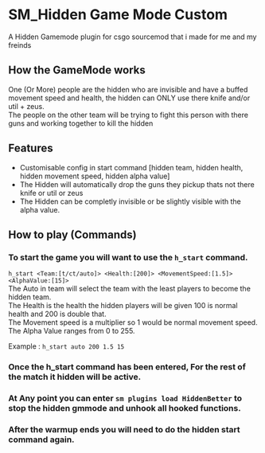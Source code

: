 # SM_Hidden Game Mode Custom
A Hidden Gamemode plugin for csgo sourcemod that i made for me and my freinds

## How the GameMode works
One (Or More) people are the hidden who are invisible and have a buffed movement speed and health, the hidden can ONLY use there knife and/or util + zeus.   
The people on the other team will be trying to fight this person with there guns and working together to kill the hidden

## Features
- Customisable config in start command [hidden team, hidden health, hidden movement speed, hidden alpha value]
- The Hidden will automatically drop the guns they pickup thats not there knife or util or zeus
- The Hidden can be completly invisible or be slightly visible with the alpha value.

## How to play (Commands)

### To start the game you will want to use the `h_start` command.    
`h_start <Team:[t/ct/auto]> <Health:[200]> <MovementSpeed:[1.5]> <AlphaValue:[15]>`  
The Auto in team will select the team with the least players to become the hidden team.   
The Health is the health the hidden players will be given 100 is normal health and 200 is double that.   
The Movement speed is a multiplier so 1 would be normal movement speed.   
The Alpha Value ranges from 0 to 255.   

Example : `h_start auto 200 1.5 15`

### Once the h_start command has been entered, For the rest of the match it hidden will be active.
### At Any point you can enter `sm plugins load HiddenBetter` to stop the hidden gmmode and unhook all hooked functions.
### After the warmup ends you will need to do the hidden start command again.

